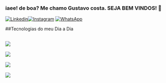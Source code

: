 ### iaee! de boa?  Me chamo Gustavo costa. SEJA BEM VINDOS! 🤙


[![Linkedin](https://img.shields.io/badge/LinkedIn-0077B5?style=for-the-badge&logo=linkedin&logoColor=white)]()[![Instagram](https://img.shields.io/badge/Instagram-E4405F?style=for-the-badge&logo=instagram&logoColor=white)]() [![WhatsApp](https://img.shields.io/badge/WhatsApp-25D366?style=for-the-badge&logo=whatsapp&logoColor=white)](https://w.app/OrXIGe)




##Tecnologias do meu Dia a Dia

<div style="display:inline_block"><br/>
<img align="center" alt:"html5" src="https://img.shields.io/badge/HTML5-E34F26?style=for-the-badge&logo=html5&logoColor=white"/>
</div>
<div style="display:inline_block"><br/>
<img align="center" alt:"css" src="https://img.shields.io/badge/CSS3-1572B6?style=for-the-badge&logo=css3&logoColor=white"/>
</div>
<div style="display:inline_block"><br/>
<img align="center" alt:"JavaScript" src="https://img.shields.io/badge/JavaScript-323330?style=for-the-badge&logo=javascript&logoColor=F7DF1E"/>
</div>
<div style="display:inline_block"><br/>
<img align="center" alt:"React" src="https://img.shields.io/badge/React-20232A?style=for-the-badge&logo=react&logoColor=61DAFB"/>


</div>
